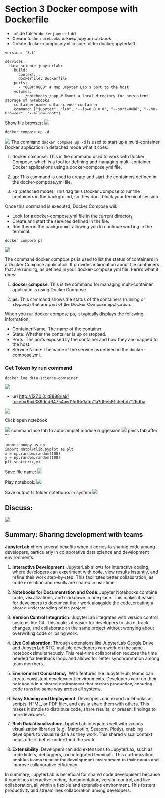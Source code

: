 # **Section 3** Docker compose with Dockerfile

- Inside folder `dockerjupyterlab1`
- Create folder `notebooks` to keep jupyternotebook
- Create docker-compose.yml in side folder  dockerjupyterlab1

``` title="docker-compose.yml"
version: '3.8'

services:
  data-science-jupyterlab:
    build:
      context: .
      dockerfile: Dockerfile
    ports:
      - "8888:8888" # Map Jupyter Lab's port to the host
    volumes:
      - ./notebooks:/app # Mount a local directory for persistent storage of notebooks
    container_name: data-science-container
    command: ["jupyter", "lab", "--ip=0.0.0.0", "--port=8888", "--no-browser", "--allow-root"]
```
Show file browser:
![](../assets/images/compose1.png)

```
docker compose up -d
```
![](../assets/images/compose2.png)
The command `docker compose up -d` is used to start up a multi-container Docker application in detached mode
what it does:

1. docker compose: This is the command used to work with Docker Compose, which is a tool for defining and managing multi-container Docker applications using a docker-compose.yml file.

2. up: This command is used to create and start the containers defined in the docker-compose.yml file.

3. -d (detached mode): This flag tells Docker Compose to run the containers in the background, so they don't block your terminal session.

Once this command is executed, Docker Compose will:
- Look for a docker-compose.yml file in the current directory.
- Create and start the services defined in the file.
- Run them in the background, allowing you to continue working in the terminal.

```
docker compose ps 
```
![](../assets/images/compose3.png)

The command docker compose ps is used to list the status of containers in a Docker Compose application. It provides information about the containers that are running, as defined in your docker-compose.yml file.
Here’s what it does:

1. **docker compose**: This is the command for managing multi-container applications using Docker Compose.

2. **ps**: This command shows the status of the containers (running or stopped) that are part of the Docker Compose application.

When you run docker compose ps, it typically displays the following information:

- Container Name: The name of the container.
- State: Whether the container is up or stopped.
- Ports: The ports exposed by the container and how they are mapped to the host.
- Service Name: The name of the service as defined in the docker-compose.yml.

### Get Token by run command 

```
docker log data-science-container
```
![](../assets/images/compose4.png)

- url http://127.0.0.1:8888/lab?token=9bd389dcd64754aed1506e1afe71a2d9e581c5ebd7126dba

![](../assets/images/compose6.png)

Click open notebook 

![](../assets/images/compose7.png)
command use tab to autocomplet module suggession 
![](../assets/images/compose8.png)
press tab after "."

``` title="code1.ipynb"
import numpy as np
import matplotlib.pyplot as plt
x = np.random.random(100)
y = np.random.random(100)
plt.scatter(x,y)
```

Save file name:
![](../assets/images/compose9.png)

Play notebook:
![](../assets/images/compose10.png)

Save output to folder notebooks in system
![](../assets/images/compose11.png)

## Discuss:
![](../assets/images/summary_jupyter.png)

## Summary: Sharing development with teams

**JupyterLab** offers several benefits when it comes to sharing code among developers, particularly in collaborative data science and development environments:

1. **Interactive Development**: JupyterLab allows for interactive coding, where developers can experiment with code, view results instantly, and refine their work step-by-step. This facilitates better collaboration, as code execution and results are shared in real-time.

2. **Notebooks for Documentation and Code**: Jupyter Notebooks combine code, visualizations, and markdown in one place. This makes it easier for developers to document their work alongside the code, creating a shared understanding of the project.

3. **Version Control Integration**: JupyterLab integrates with version control systems like Git. This makes it easier for developers to share, track changes, and collaborate on the same project without worrying about overwriting code or losing work.

4. **Live Collaboration**: Through extensions like JupyterLab Google Drive and JupyterLab RTC, multiple developers can work on the same notebook simultaneously. This real-time collaboration reduces the time needed for feedback loops and allows for better synchronization among team members.

5. **Environment Consistency**: With features like JupyterHub, teams can create consistent development environments. Developers can run their notebooks in a shared environment that mirrors production, ensuring code runs the same way across all systems.

6. **Easy Sharing and Deployment**: Developers can export notebooks as scripts, HTML, or PDF files, and easily share them with others. This makes it simple to distribute code, share results, or present findings to non-developers.

7. **Rich Data Visualization**: JupyterLab integrates well with various visualization libraries (e.g., Matplotlib, Seaborn, Plotly), enabling developers to visualize data as they work. This shared visual context helps others better understand the work.

8. **Extensibility**: Developers can add extensions to JupyterLab, such as code linters, debuggers, and integrated terminals. This customization enables teams to tailor the development environment to their needs and improve collaborative efficiency.

In summary, JupyterLab is beneficial for shared code development because it combines interactive coding, documentation, version control, and live collaboration, all within a flexible and extensible environment. This fosters productivity and streamlines collaboration among developers.